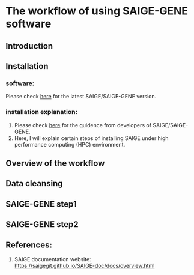 # The workflow of using  SAIGE-GENE software

## Introduction

## Installation
### software:
Please check [here](https://saigegit.github.io/SAIGE-doc/docs/Installation.html) for the latest SAIGE/SAIGE-GENE version. 

### installation explanation:
1. Please check [here](https://saigegit.github.io/SAIGE-doc/docs/Installation_sourcecode.html) for the guidence from developers of SAIGE/SAIGE-GENE.
2. Here, I will explain certain steps of installing SAIGE under high performance computing (HPC) environment.

## Overview of the workflow

## Data cleansing

## SAIGE-GENE step1

## SAIGE-GENE step2

## References:  
1. SAIGE documentation website:  
   https://saigegit.github.io/SAIGE-doc/docs/overview.html
